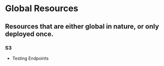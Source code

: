 # Global Resources
## Resources that are either global in nature, or only deployed once.
### S3
- Testing Endpoints